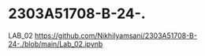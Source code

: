 # 2303A51708-B-24-.
LAB_02 https://github.com/Nikhilyamsani/2303A51708-B-24-./blob/main/Lab_02.ipynb
